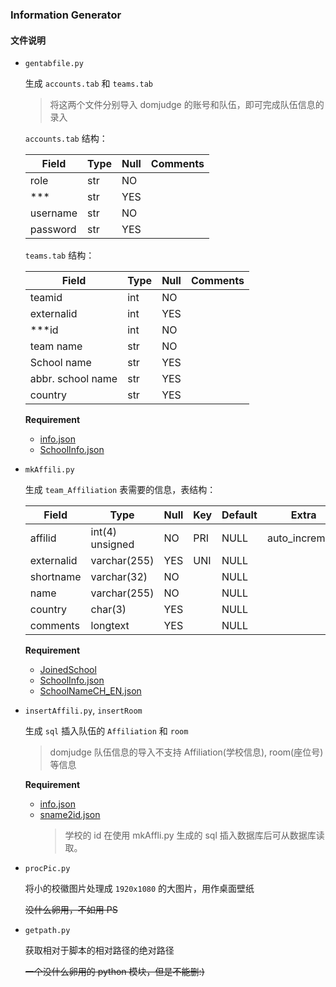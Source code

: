 <h3 align='cneter'> Information Generator </h3>

#### 文件说明

- `gentabfile.py`

    生成 `accounts.tab` 和 `teams.tab` 

    > 将这两个文件分别导入 domjudge 的账号和队伍，即可完成队伍信息的录入

    `accounts.tab` 结构：

    | Field | Type | Null | Comments |
    |-|-|-|-|
    | role | str | NO | |
    | *** | str | YES | |
    | username | str | NO | |
    |password | str | YES | |    

    `teams.tab` 结构：

    | Field | Type | Null | Comments |
    |-|-|-|-|
    | teamid | int | NO | |
    | externalid | int | YES | |
    | ***id | int | NO | |
    | team name | str | NO | |
    | School name | str | YES | |
    | abbr. school name | str | YES | |
    | country | str | YES | |

    **Requirement**
    - [info.json](../../set/README.md#infojson)
    - [SchoolInfo.json](../../set/README.md#schoolinfojson)
    
- `mkAffili.py`

    生成 `team_Affiliation` 表需要的信息，表结构：

   | Field | Type | Null | Key | Default | Extra |
   |-|-|-|-|-|-|
   | affilid | int(4) unsigned | NO | PRI | NULL | auto_increment |
   | externalid | varchar(255) | YES | UNI | NULL | |
   |shortname | varchar(32) | NO | | NULL | |
   | name | varchar(255) | NO | | NULL | |
   | country | char(3) | YES | | NULL | |
   | comments | longtext | YES | | NULL | |

    **Requirement**
    - [JoinedSchool](../../set/README.md#joinedschool)
    - [SchoolInfo.json](../../set/README.md#schoolinfojson)
    - [SchoolNameCH_EN.json](../../set/README.md#schoolnamech_enjson)

- `insertAffili.py`, `insertRoom`


    生成 `sql` 插入队伍的 `Affiliation` 和 `room`

    > domjudge 队伍信息的导入不支持 Affiliation(学校信息), room(座位号) 等信息

    **Requirement**
    - [info.json](../../set/README.md#infojson)
    - [sname2id.json](../../set/README.md#sname2idjson)
        > 学校的 id 在使用 mkAffli.py 生成的 sql 插入数据库后可从数据库读取。

- `procPic.py`

    将小的校徽图片处理成 `1920x1080` 的大图片，用作桌面壁纸

    ~~没什么卵用，不如用 PS~~
    
- `getpath.py`

    获取相对于脚本的相对路径的绝对路径

    ~~一个没什么卵用的 python 模块，但是不能删:)~~
